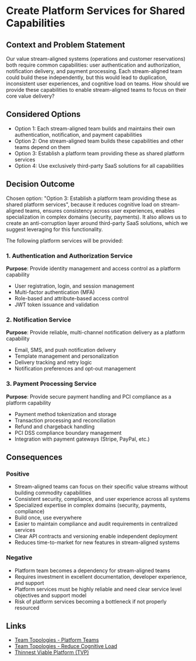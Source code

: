 # Create Platform Services for Shared Capabilities

## Context and Problem Statement

Our value stream-aligned systems (operations and customer reservations) both require common capabilities: user authentication and authorization, notification delivery, and payment processing. Each stream-aligned team could build these independently, but this would lead to duplication, inconsistent user experiences, and cognitive load on teams. How should we provide these capabilities to enable stream-aligned teams to focus on their core value delivery?

## Considered Options

* Option 1: Each stream-aligned team builds and maintains their own authentication, notification, and payment capabilities
* Option 2: One stream-aligned team builds these capabilities and other teams depend on them
* Option 3: Establish a platform team providing these as shared platform services
* Option 4: Use exclusively third-party SaaS solutions for all capabilities

## Decision Outcome

Chosen option: "Option 3: Establish a platform team providing these as shared platform services", because it reduces cognitive load on stream-aligned teams, ensures consistency across user experiences, enables specialization in complex domains (security, payments). It also allows us to create an anti-corruption layer around third-party SaaS solutions, which we suggest leveraging for this functionality.

The following platform services will be provided:

### 1. Authentication and Authorization Service
**Purpose**: Provide identity management and access control as a platform capability
- User registration, login, and session management
- Multi-factor authentication (MFA)
- Role-based and attribute-based access control
- JWT token issuance and validation

### 2. Notification Service
**Purpose**: Provide reliable, multi-channel notification delivery as a platform capability
- Email, SMS, and push notification delivery
- Template management and personalization
- Delivery tracking and retry logic
- Notification preferences and opt-out management

### 3. Payment Processing Service
**Purpose**: Provide secure payment handling and PCI compliance as a platform capability
- Payment method tokenization and storage
- Transaction processing and reconciliation
- Refund and chargeback handling
- PCI DSS compliance boundary management
- Integration with payment gateways (Stripe, PayPal, etc.)

## Consequences

### Positive

* Stream-aligned teams can focus on their specific value streams without building commodity capabilities
* Consistent security, compliance, and user experience across all systems
* Specialized expertise in complex domains (security, payments, compliance)
* Build once, use everywhere
* Easier to maintain compliance and audit requirements in centralized services
* Clear API contracts and versioning enable independent deployment
* Reduces time-to-market for new features in stream-aligned systems

### Negative

* Platform team becomes a dependency for stream-aligned teams
* Requires investment in excellent documentation, developer experience, and support
* Platform services must be highly reliable and need clear service level objectives and support model
* Risk of platform services becoming a bottleneck if not properly resourced

## Links
* [Team Topologies - Platform Teams](https://teamtopologies.com/key-concepts)
* [Team Topologies - Reduce Cognitive Load](https://teamtopologies.com/key-concepts)
* [Thinnest Viable Platform (TVP)](https://teamtopologies.com/key-concepts-content/what-is-a-thinnest-viable-platform-tvp)